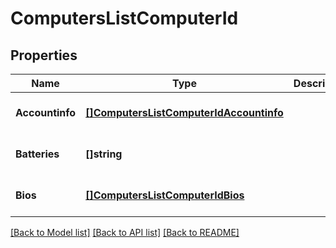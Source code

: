 # ComputersListComputerId

## Properties
Name | Type | Description | Notes
------------ | ------------- | ------------- | -------------
**Accountinfo** | [**[]ComputersListComputerIdAccountinfo**](computersList_computer_id_accountinfo.md) |  | [optional] [default to null]
**Batteries** | **[]string** |  | [optional] [default to null]
**Bios** | [**[]ComputersListComputerIdBios**](computersList_computer_id_bios.md) |  | [optional] [default to null]

[[Back to Model list]](../README.md#documentation-for-models) [[Back to API list]](../README.md#documentation-for-api-endpoints) [[Back to README]](../README.md)

